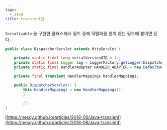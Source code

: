 ```yaml
---
tags:
  - Java
title: transient란
---
```


`Serializable` 을 구현한 클래스에서 필드 중에 직렬화를 원치 않는 필드에 붙이면 된다.

```java
public class DispatcherServlet extends HttpServlet {

    private static final long serialVersionUID = 1L;
    private static final Logger log = LoggerFactory.getLogger(DispatcherServlet.class);
    private static final HandlerAdapter HANDLER_ADAPTER = new DefaultHandlerAdapter();

    private final transient HandlerMappings handlerMappings;

    public DispatcherServlet() {
        this.handlerMappings = new HandlerMappings();
		}

		//...
}
```

[https://nesoy.github.io/articles/2018-06/Java-transient](https://nesoy.github.io/articles/2018-06/Java-transient)
